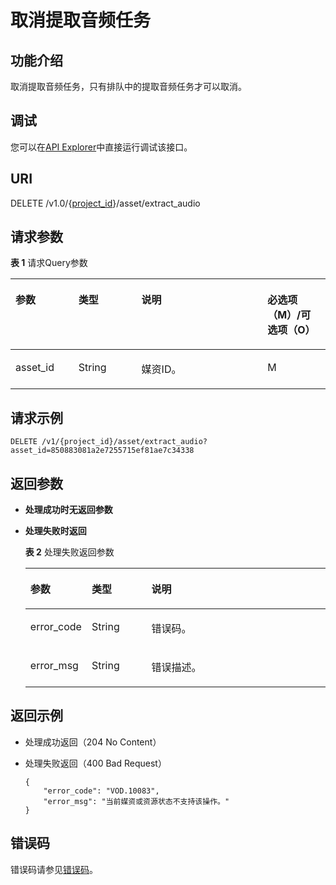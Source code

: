 # 取消提取音频任务<a name="vod_04_0193"></a>

## 功能介绍<a name="section158014206525"></a>

取消提取音频任务，只有排队中的提取音频任务才可以取消。

## 调试<a name="section151587152252"></a>

您可以在[API Explorer](https://apiexplorer.developer.huaweicloud.com/apiexplorer/doc?product=VOD&api=deleteExtractAudioTask)中直接运行调试该接口。

## URI<a name="section125811520145218"></a>

DELETE /v1.0/\{[project\_id](获取项目ID.md)\}/asset/extract\_audio

## 请求参数<a name="section175862200529"></a>

**表 1**  请求Query参数

<a name="zh-cn_topic_0128109932_zh-cn_topic_0127930921_table171512255292"></a>
<table><thead align="left"><tr id="zh-cn_topic_0128109932_zh-cn_topic_0127930921_row48218256295"><th class="cellrowborder" valign="top" width="20%" id="mcps1.2.5.1.1"><p id="zh-cn_topic_0128109932_zh-cn_topic_0127930921_p382525172912"><a name="zh-cn_topic_0128109932_zh-cn_topic_0127930921_p382525172912"></a><a name="zh-cn_topic_0128109932_zh-cn_topic_0127930921_p382525172912"></a>参数</p>
</th>
<th class="cellrowborder" valign="top" width="20%" id="mcps1.2.5.1.2"><p id="zh-cn_topic_0128109932_zh-cn_topic_0127930921_p782925162917"><a name="zh-cn_topic_0128109932_zh-cn_topic_0127930921_p782925162917"></a><a name="zh-cn_topic_0128109932_zh-cn_topic_0127930921_p782925162917"></a>类型</p>
</th>
<th class="cellrowborder" valign="top" width="40%" id="mcps1.2.5.1.3"><p id="zh-cn_topic_0128109932_zh-cn_topic_0127930921_p782725172910"><a name="zh-cn_topic_0128109932_zh-cn_topic_0127930921_p782725172910"></a><a name="zh-cn_topic_0128109932_zh-cn_topic_0127930921_p782725172910"></a>说明</p>
</th>
<th class="cellrowborder" valign="top" width="20%" id="mcps1.2.5.1.4"><p id="zh-cn_topic_0128109924_zh-cn_topic_0127930889_p41029017"><a name="zh-cn_topic_0128109924_zh-cn_topic_0127930889_p41029017"></a><a name="zh-cn_topic_0128109924_zh-cn_topic_0127930889_p41029017"></a>必选项（M）/可选项（O）</p>
</th>
</tr>
</thead>
<tbody><tr id="zh-cn_topic_0128109932_zh-cn_topic_0127930921_row12828257296"><td class="cellrowborder" valign="top" width="20%" headers="mcps1.2.5.1.1 "><p id="zh-cn_topic_0128109932_zh-cn_topic_0127930921_p11821125102918"><a name="zh-cn_topic_0128109932_zh-cn_topic_0127930921_p11821125102918"></a><a name="zh-cn_topic_0128109932_zh-cn_topic_0127930921_p11821125102918"></a>asset_id</p>
</td>
<td class="cellrowborder" valign="top" width="20%" headers="mcps1.2.5.1.2 "><p id="zh-cn_topic_0128109932_zh-cn_topic_0127930921_p1182182516295"><a name="zh-cn_topic_0128109932_zh-cn_topic_0127930921_p1182182516295"></a><a name="zh-cn_topic_0128109932_zh-cn_topic_0127930921_p1182182516295"></a>String</p>
</td>
<td class="cellrowborder" valign="top" width="40%" headers="mcps1.2.5.1.3 "><p id="zh-cn_topic_0128109932_zh-cn_topic_0127930921_p1831025192916"><a name="zh-cn_topic_0128109932_zh-cn_topic_0127930921_p1831025192916"></a><a name="zh-cn_topic_0128109932_zh-cn_topic_0127930921_p1831025192916"></a>媒资ID。</p>
</td>
<td class="cellrowborder" valign="top" width="20%" headers="mcps1.2.5.1.4 "><p id="zh-cn_topic_0128109932_zh-cn_topic_0127930921_p1831425152918"><a name="zh-cn_topic_0128109932_zh-cn_topic_0127930921_p1831425152918"></a><a name="zh-cn_topic_0128109932_zh-cn_topic_0127930921_p1831425152918"></a>M</p>
</td>
</tr>
</tbody>
</table>

## 请求示例<a name="section1260515535914"></a>

```
DELETE /v1/{project_id}/asset/extract_audio?asset_id=850883081a2e7255715ef81ae7c34338
```

## 返回参数<a name="section45891320105210"></a>

-   **处理成功时无返回参数**
-   **处理失败时返回**

    **表 2**  处理失败返回参数

    <a name="table8107146194412"></a>
    <table><thead align="left"><tr id="row16107862441"><th class="cellrowborder" valign="top" width="20.03%" id="mcps1.2.4.1.1"><p id="p1412466124414"><a name="p1412466124414"></a><a name="p1412466124414"></a>参数</p>
    </th>
    <th class="cellrowborder" valign="top" width="19.97%" id="mcps1.2.4.1.2"><p id="p121241568444"><a name="p121241568444"></a><a name="p121241568444"></a>类型</p>
    </th>
    <th class="cellrowborder" valign="top" width="60%" id="mcps1.2.4.1.3"><p id="p1312414674420"><a name="p1312414674420"></a><a name="p1312414674420"></a>说明</p>
    </th>
    </tr>
    </thead>
    <tbody><tr id="row13124116124413"><td class="cellrowborder" valign="top" width="20.03%" headers="mcps1.2.4.1.1 "><p id="p11240634415"><a name="p11240634415"></a><a name="p11240634415"></a>error_code</p>
    </td>
    <td class="cellrowborder" valign="top" width="19.97%" headers="mcps1.2.4.1.2 "><p id="p414018615446"><a name="p414018615446"></a><a name="p414018615446"></a>String</p>
    </td>
    <td class="cellrowborder" valign="top" width="60%" headers="mcps1.2.4.1.3 "><p id="p161241669445"><a name="p161241669445"></a><a name="p161241669445"></a>错误码。</p>
    </td>
    </tr>
    <tr id="row01401168446"><td class="cellrowborder" valign="top" width="20.03%" headers="mcps1.2.4.1.1 "><p id="p171409604412"><a name="p171409604412"></a><a name="p171409604412"></a>error_msg</p>
    </td>
    <td class="cellrowborder" valign="top" width="19.97%" headers="mcps1.2.4.1.2 "><p id="p91404614444"><a name="p91404614444"></a><a name="p91404614444"></a>String</p>
    </td>
    <td class="cellrowborder" valign="top" width="60%" headers="mcps1.2.4.1.3 "><p id="p16140666447"><a name="p16140666447"></a><a name="p16140666447"></a>错误描述。</p>
    </td>
    </tr>
    </tbody>
    </table>


## 返回示例<a name="section15593720135214"></a>

-   处理成功返回（204 No Content）
-   处理失败返回（400 Bad Request）

    ```
    {
        "error_code": "VOD.10083",
        "error_msg": "当前媒资或资源状态不支持该操作。"
    }
    ```


## 错误码<a name="section859662016521"></a>

错误码请参见[错误码](错误码.md)。

